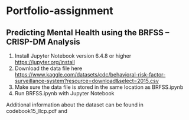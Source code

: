 # Portfolio-assignment

## Predicting Mental Health using the BRFSS – CRISP-DM Analysis

1. Install Jupyter Notebook version 6.4.8 or higher https://jupyter.org/install
2. Download the data file here https://www.kaggle.com/datasets/cdc/behavioral-risk-factor-surveillance-system?resource=download&select=2015.csv
3. Make sure the data file is stored in the same location as BRFSS.ipynb
4. Run BRFSS.ipynb with Jupyter Notebook

Additional information about the dataset can be found in codebook15_llcp.pdf and 
